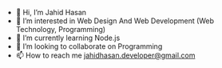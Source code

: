 - 👋 Hi, I’m Jahid Hasan
- 👀 I’m interested in Web Design And Web Development (Web Technology, Programming)
- 🌱 I’m currently learning Node.js
- 💞️ I’m looking to collaborate on Programming
- 📫 How to reach me jahidhasan.developer@gmail.com

<!---
jahid757/jahid757 is a ✨ special ✨ repository because its `README.md` (this file) appears on your GitHub profile.
You can click the Preview link to take a look at your changes.
--->
